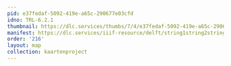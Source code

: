 ```yaml
---
pid: e37fedaf-5092-419e-a65c-290677e03cfd
idno: TRL-6.2.1
thumbnail: https://dlc.services/thumbs/7/4/e37fedaf-5092-419e-a65c-290677e03cfd/full/400,339/0/default.jpg
manifest: https://dlc.services/iiif-resource/delft/string1string2string3/kaartenproject-2007/TRL-6.2.1
order: '216'
layout: map
collection: kaartenproject
---
```

